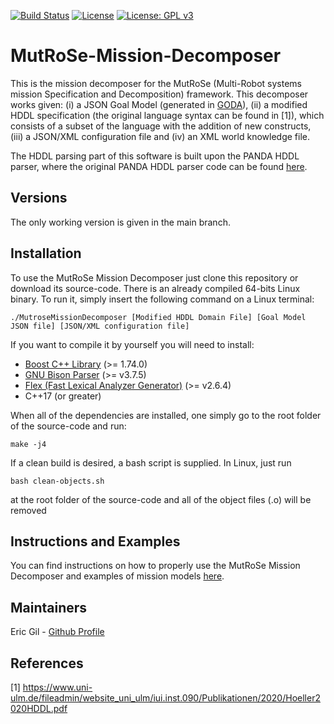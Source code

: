 [![Build Status](https://app.travis-ci.com/ericbg27/MutRoSe-Mission-Decomposer.svg?branch=main)](https://app.travis-ci.com/ericbg27/MutRoSe-Mission-Decomposer)  [![License](https://img.shields.io/badge/License-Boost%201.0-lightblue.svg)](https://www.boost.org/LICENSE_1_0.txt) [![License: GPL v3](https://img.shields.io/badge/License-GPLv3-blue.svg)](https://www.gnu.org/licenses/gpl-3.0)


# MutRoSe-Mission-Decomposer
This is the mission decomposer for the MutRoSe (Multi-Robot systems mission Specification and Decomposition) framework. This decomposer works given: (i) a JSON Goal Model (generated in [GODA](http://pistar-goda.herokuapp.com/)), (ii) a modified HDDL specification (the original language syntax can be found in [1]), which consists of a subset of the language with the addition of new constructs, (iii) a JSON/XML configuration file and (iv) an XML world knowledge file. 

The HDDL parsing part of this software is built upon the PANDA HDDL parser, where the original PANDA HDDL parser code can be found [here](https://github.com/panda-planner-dev/pandaPIparser).

## Versions
The only working version is given in the main branch.

## Installation
To use the MutRoSe Mission Decomposer just clone this repository or download its source-code. There is an already compiled 64-bits Linux binary. To run it, simply insert the following command on a Linux terminal: 

    ./MutroseMissionDecomposer [Modified HDDL Domain File] [Goal Model JSON file] [JSON/XML configuration file]

If you want to compile it by yourself you will need to install:

 - [Boost C++ Library](https://www.boost.org/) (>= 1.74.0)
 - [GNU Bison Parser](https://www.gnu.org/software/bison/) (>= v3.7.5)
 - [Flex (Fast Lexical Analyzer Generator)](https://github.com/westes/flex) (>= v2.6.4)
 - C++17 (or greater)

When all of the dependencies are installed, one simply go to the root folder of the source-code and run:

    make -j4

If a clean build is desired, a bash script is supplied. In Linux, just run

    bash clean-objects.sh

at the root folder of the source-code and all of the object files (.o) will be removed
## Instructions and Examples

You can find instructions on how to properly use the MutRoSe Mission Decomposer and examples of mission models [here](https://github.com/ericbg27/MutRoSe-Docs).

## Maintainers
Eric Gil - [Github Profile](https://github.com/ericbg27/)

## References
[1] https://www.uni-ulm.de/fileadmin/website_uni_ulm/iui.inst.090/Publikationen/2020/Hoeller2020HDDL.pdf
